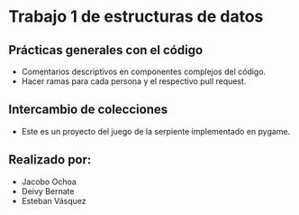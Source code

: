 # Trabajo 1 de estructuras de datos

## Prácticas generales con el código
- Comentarios descriptivos en componentes complejos del código.
- Hacer ramas para cada persona y el respectivo pull request.

## Intercambio de colecciones
- Este es un proyecto del juego de la serpiente implementado en pygame.

 ## Realizado por:
- Jacobo Ochoa
- Deivy Bernate
- Esteban Vásquez
